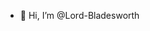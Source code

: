 - 👋 Hi, I’m @Lord-Bladesworth


<!---
Lord-Bladesworth/Lord-Bladesworth is a ✨ special ✨ repository because its `README.md` (this file) appears on your GitHub profile.
You can click the Preview link to take a look at your changes.
--->

